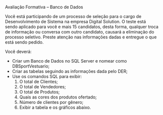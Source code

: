 
Avaliação Formativa – Banco de Dados

Você está participando de um processo de seleção para o cargo de Desenvolvimento de Sistema na empresa Digital Solution.
O teste está sendo aplicado para você e mais 15 candidatos, desta forma, qualquer troca de informação ou  conversa com outro candidato, causará a eliminação do processo seletivo.
Preste atenção nas informações dadas e entregue o que está sendo pedido.

Você deverá:
* Criar um Banco de Dados no SQL Server e nomear como DBSportVestuario;
* Criar as tabelas seguindo as informações dada pelo DER;
* Use os comandos SQL para exibir:
    1.	O total de Clientes;
    2.	O total de Vendedores;
    3.	O total de Produtos;
    4.	Quais as cores dos produtos ofertado;
    5.	Número de clientes por gênero;
    6.	Exibir a tabela e os gráficos abaixo.
